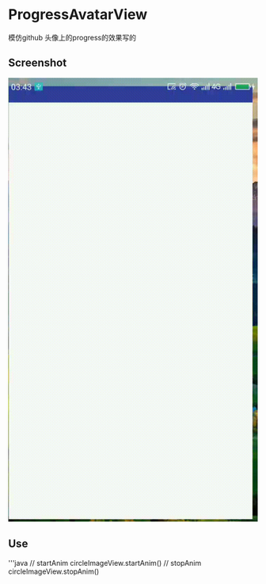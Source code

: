 # ProgressAvatarView
模仿github 头像上的progress的效果写的

## Screenshot

![](gif/display.gif)

## Use
'''java
  // startAnim
  circleImageView.startAnim() 
  // stopAnim
  circleImageView.stopAnim()
